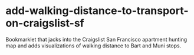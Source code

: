 # add-walking-distance-to-transport-on-craigslist-sf
Bookmarklet that jacks into the Craigslist San Francisco apartment hunting map and adds visualizations of walking distance to Bart and Muni stops.
